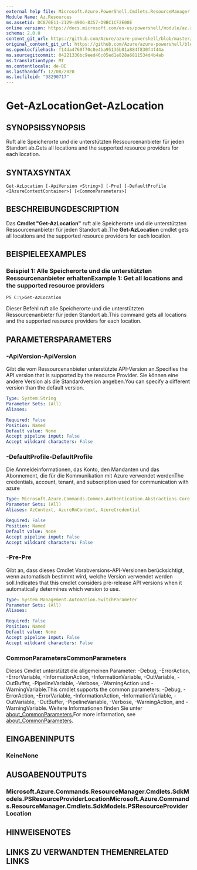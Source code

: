 ```yaml
---
external help file: Microsoft.Azure.PowerShell.Cmdlets.ResourceManager.dll-Help.xml
Module Name: Az.Resources
ms.assetid: DC870E11-2129-4906-8357-D9BC1CF2E08E
online version: https://docs.microsoft.com/en-us/powershell/module/az.resources/get-azlocation
schema: 2.0.0
content_git_url: https://github.com/Azure/azure-powershell/blob/master/src/Resources/Resources/help/Get-AzLocation.md
original_content_git_url: https://github.com/Azure/azure-powershell/blob/master/src/Resources/Resources/help/Get-AzLocation.md
ms.openlocfilehash: f14da4760f70c8e4ba95136b81a884f830f4f44a
ms.sourcegitcommit: 04221336bc9eed46c05ed1e828a6811534d4b4ab
ms.translationtype: MT
ms.contentlocale: de-DE
ms.lasthandoff: 12/08/2020
ms.locfileid: "98290717"
---
```

# <span data-ttu-id="e7bff-101">Get-AzLocation</span><span class="sxs-lookup"><span data-stu-id="e7bff-101">Get-AzLocation</span></span>

## <span data-ttu-id="e7bff-102">SYNOPSIS</span><span class="sxs-lookup"><span data-stu-id="e7bff-102">SYNOPSIS</span></span>
<span data-ttu-id="e7bff-103">Ruft alle Speicherorte und die unterstützten Ressourcenanbieter für jeden Standort ab.</span><span class="sxs-lookup"><span data-stu-id="e7bff-103">Gets all locations and the supported resource providers for each location.</span></span>

## <span data-ttu-id="e7bff-104">SYNTAX</span><span class="sxs-lookup"><span data-stu-id="e7bff-104">SYNTAX</span></span>

```
Get-AzLocation [-ApiVersion <String>] [-Pre] [-DefaultProfile <IAzureContextContainer>] [<CommonParameters>]
```

## <span data-ttu-id="e7bff-105">BESCHREIBUNG</span><span class="sxs-lookup"><span data-stu-id="e7bff-105">DESCRIPTION</span></span>
<span data-ttu-id="e7bff-106">Das **Cmdlet "Get-AzLocation"** ruft alle Speicherorte und die unterstützten Ressourcenanbieter für jeden Standort ab.</span><span class="sxs-lookup"><span data-stu-id="e7bff-106">The **Get-AzLocation** cmdlet gets all locations and the supported resource providers for each location.</span></span>

## <span data-ttu-id="e7bff-107">BEISPIELE</span><span class="sxs-lookup"><span data-stu-id="e7bff-107">EXAMPLES</span></span>

### <span data-ttu-id="e7bff-108">Beispiel 1: Alle Speicherorte und die unterstützten Ressourcenanbieter erhalten</span><span class="sxs-lookup"><span data-stu-id="e7bff-108">Example 1: Get all locations and the supported resource providers</span></span>
```
PS C:\>Get-AzLocation
```

<span data-ttu-id="e7bff-109">Dieser Befehl ruft alle Speicherorte und die unterstützten Ressourcenanbieter für jeden Standort ab.</span><span class="sxs-lookup"><span data-stu-id="e7bff-109">This command gets all locations and the supported resource providers for each location.</span></span>

## <span data-ttu-id="e7bff-110">PARAMETERS</span><span class="sxs-lookup"><span data-stu-id="e7bff-110">PARAMETERS</span></span>

### <span data-ttu-id="e7bff-111">-ApiVersion</span><span class="sxs-lookup"><span data-stu-id="e7bff-111">-ApiVersion</span></span>
<span data-ttu-id="e7bff-112">Gibt die vom Ressourcenanbieter unterstützte API-Version an.</span><span class="sxs-lookup"><span data-stu-id="e7bff-112">Specifies the API version that is supported by the resource Provider.</span></span>
<span data-ttu-id="e7bff-113">Sie können eine andere Version als die Standardversion angeben.</span><span class="sxs-lookup"><span data-stu-id="e7bff-113">You can specify a different version than the default version.</span></span>

```yaml
Type: System.String
Parameter Sets: (All)
Aliases:

Required: False
Position: Named
Default value: None
Accept pipeline input: False
Accept wildcard characters: False
```

### <span data-ttu-id="e7bff-114">-DefaultProfile</span><span class="sxs-lookup"><span data-stu-id="e7bff-114">-DefaultProfile</span></span>
<span data-ttu-id="e7bff-115">Die Anmeldeinformationen, das Konto, den Mandanten und das Abonnement, die für die Kommunikation mit Azure verwendet werden</span><span class="sxs-lookup"><span data-stu-id="e7bff-115">The credentials, account, tenant, and subscription used for communication with azure</span></span>

```yaml
Type: Microsoft.Azure.Commands.Common.Authentication.Abstractions.Core.IAzureContextContainer
Parameter Sets: (All)
Aliases: AzContext, AzureRmContext, AzureCredential

Required: False
Position: Named
Default value: None
Accept pipeline input: False
Accept wildcard characters: False
```

### <span data-ttu-id="e7bff-116">-Pre</span><span class="sxs-lookup"><span data-stu-id="e7bff-116">-Pre</span></span>
<span data-ttu-id="e7bff-117">Gibt an, dass dieses Cmdlet Vorabversions-API-Versionen berücksichtigt, wenn automatisch bestimmt wird, welche Version verwendet werden soll.</span><span class="sxs-lookup"><span data-stu-id="e7bff-117">Indicates that this cmdlet considers pre-release API versions when it automatically determines which version to use.</span></span>

```yaml
Type: System.Management.Automation.SwitchParameter
Parameter Sets: (All)
Aliases:

Required: False
Position: Named
Default value: None
Accept pipeline input: False
Accept wildcard characters: False
```

### <span data-ttu-id="e7bff-118">CommonParameters</span><span class="sxs-lookup"><span data-stu-id="e7bff-118">CommonParameters</span></span>
<span data-ttu-id="e7bff-119">Dieses Cmdlet unterstützt die allgemeinen Parameter: -Debug, -ErrorAction, -ErrorVariable, -InformationAction, -InformationVariable, -OutVariable, -OutBuffer, -PipelineVariable, -Verbose, -WarningAction und -WarningVariable.</span><span class="sxs-lookup"><span data-stu-id="e7bff-119">This cmdlet supports the common parameters: -Debug, -ErrorAction, -ErrorVariable, -InformationAction, -InformationVariable, -OutVariable, -OutBuffer, -PipelineVariable, -Verbose, -WarningAction, and -WarningVariable.</span></span> <span data-ttu-id="e7bff-120">Weitere Informationen finden Sie unter [about_CommonParameters.](http://go.microsoft.com/fwlink/?LinkID=113216)</span><span class="sxs-lookup"><span data-stu-id="e7bff-120">For more information, see [about_CommonParameters](http://go.microsoft.com/fwlink/?LinkID=113216).</span></span>

## <span data-ttu-id="e7bff-121">EINGABEN</span><span class="sxs-lookup"><span data-stu-id="e7bff-121">INPUTS</span></span>

### <span data-ttu-id="e7bff-122">Keine</span><span class="sxs-lookup"><span data-stu-id="e7bff-122">None</span></span>

## <span data-ttu-id="e7bff-123">AUSGABEN</span><span class="sxs-lookup"><span data-stu-id="e7bff-123">OUTPUTS</span></span>

### <span data-ttu-id="e7bff-124">Microsoft.Azure.Commands.ResourceManager.Cmdlets.SdkModels.PSResourceProviderLocation</span><span class="sxs-lookup"><span data-stu-id="e7bff-124">Microsoft.Azure.Commands.ResourceManager.Cmdlets.SdkModels.PSResourceProviderLocation</span></span>

## <span data-ttu-id="e7bff-125">HINWEISE</span><span class="sxs-lookup"><span data-stu-id="e7bff-125">NOTES</span></span>

## <span data-ttu-id="e7bff-126">LINKS ZU VERWANDTEN THEMEN</span><span class="sxs-lookup"><span data-stu-id="e7bff-126">RELATED LINKS</span></span>
